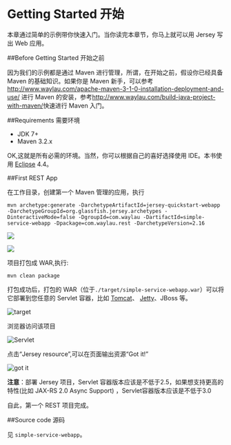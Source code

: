 Getting Started 开始
========================

本章通过简单的示例带你快速入门。当你读完本章节，你马上就可以用 Jersey 写出 Web 应用。

##Before Getting Started 开始之前

因为我们的示例都是通过 Maven 进行管理，所谓，在开始之前，假设你已经具备 Maven 的基础知识。如果你是 Maven 新手，可以参考<http://www.waylau.com/apache-maven-3-1-0-installation-deployment-and-use/> 进行 Maven 的安装，参考<http://www.waylau.com/build-java-project-with-maven/>快速进行 Maven 入门。 

##Requirements 需要环境

* JDK 7+
* Maven 3.2.x

OK,这就是所有必需的环境。当然，你可以根据自己的喜好选择使用 IDE。本书使用 [Eclipse](http://www.eclipse.org/) 4.4。

##First REST App

在工作目录，创建第一个 Maven 管理的应用，执行 

	mvn archetype:generate -DarchetypeArtifactId=jersey-quickstart-webapp -DarchetypeGroupId=org.glassfish.jersey.archetypes -DinteractiveMode=false -DgroupId=com.waylau -DartifactId=simple-service-webapp -Dpackage=com.waylau.rest -DarchetypeVersion=2.16

![](http://99btgc01.info/uploads/2015/03/first-rest-app-00.jpg)

![](http://99btgc01.info/uploads/2015/03/first-rest-app-01.jpg)


项目打包成 WAR,执行:

	mvn clean package

打包成功后，打包的 WAR（位于`./target/simple-service-webapp.war`）可以将它部署到您任意的 Servlet 容器，比如 [Tomcat](http://tomcat.apache.org/)、 [Jetty](http://www.eclipse.org/jetty/)、JBoss 等。
 
![target](http://i1288.photobucket.com/albums/b484/waylau/waylau%20blog/Jersey-2-User-Guide/14-002_zps4abe828a.jpg)

浏览器访问该项目

![Servlet](http://i1288.photobucket.com/albums/b484/waylau/waylau%20blog/Jersey-2-User-Guide/14-003_zpsea860000.jpg)

点击“Jersey resource”,可以在页面输出资源“Got it!”

![got it](http://i1288.photobucket.com/albums/b484/waylau/waylau%20blog/Jersey-2-User-Guide/14-004_zpse1995c15.jpg)

**注意**：部署 Jersey 项目，Servlet 容器版本应该是不低于2.5，如果想支持更高的特性(比如 JAX-RS 2.0 Async Support) ，Servlet容器版本应该是不低于3.0

自此，第一个 REST 项目完成。

##Source code 源码

见 `simple-service-webapp`。